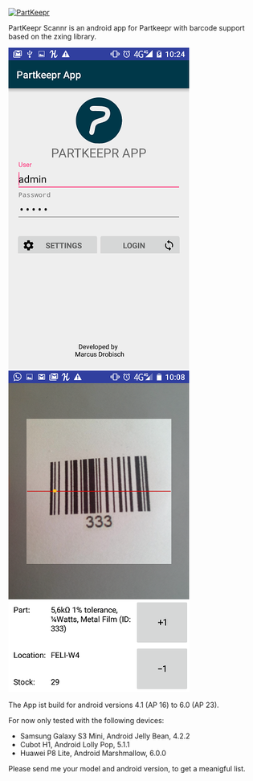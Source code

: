 [![PartKeepr](https://partkeepr.org/images/partkeepr-banner.png)](https://www.partkeepr.org)

PartKeepr Scannr is an android app for Partkeepr with barcode support based on the zxing library.

![login](docs/partkeeprApp_login.png)
![Scan](docs/partkeeprApp_scan.png)

The App ist build for android versions 4.1 (AP 16) to 6.0 (AP 23).

For now only tested with the following devices:

- Samsung Galaxy S3 Mini, Android Jelly Bean, 4.2.2
- Cubot H1, Android Lolly Pop, 5.1.1
- Huawei P8 Lite, Android Marshmallow, 6.0.0

Please send me your model and android version, to get a meanigful list.